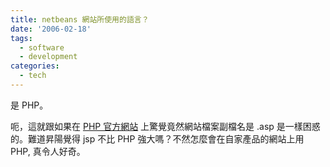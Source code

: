 ```yaml
---
title: netbeans 網站所使用的語言？
date: '2006-02-18'
tags:
  - software
  - development
categories:
  - tech
---
```

是 PHP。  
  
呃，這就跟如果在 [PHP 官方網站](http://www.php.net) 上驚覺竟然網站檔案副檔名是 .asp 是一樣困惑的。難道昇陽覺得 jsp 不比 PHP 強大嗎？不然怎麼會在自家產品的網站上用 PHP, 真令人好奇。
